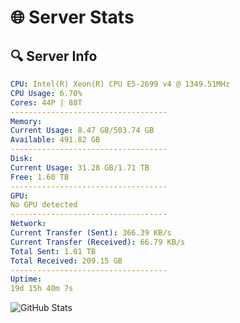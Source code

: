 # 🌐 Server Stats
## 🔍 Server Info
```yaml
CPU: Intel(R) Xeon(R) CPU E5-2699 v4 @ 1349.51MHz
CPU Usage: 6.70%
Cores: 44P | 88T
-----------------------------------
Memory:
Current Usage: 8.47 GB/503.74 GB
Available: 491.82 GB
-----------------------------------
Disk:
Current Usage: 31.28 GB/1.71 TB
Free: 1.60 TB
-----------------------------------
GPU:
No GPU detected
-----------------------------------
Network:
Current Transfer (Sent): 366.39 KB/s
Current Transfer (Received): 66.79 KB/s
Total Sent: 1.01 TB
Total Received: 209.15 GB
-----------------------------------
Uptime:
19d 15h 40m 7s
```
![GitHub Stats](https://img.shields.io/badge/Updated-2025-05-09_08:48:55-blue)